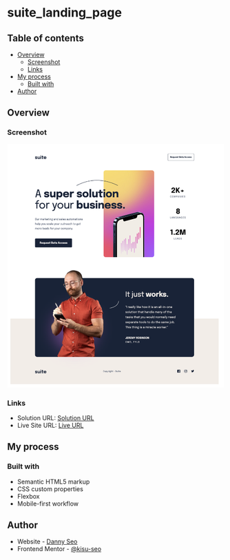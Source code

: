 # suite_landing_page

## Table of contents
 
 - [Overview](#overview)
   - [Screenshot](#screenshot)
   - [Links](#links)
 - [My process](#my-process)
   - [Built with](#built-with)
 - [Author](#author)
 
 ## Overview
 
 ### Screenshot
 
 ![Project Screenshot](./suite_landing_page_screenshot.png)
 
 ### Links
 
 - Solution URL: [Solution URL](https://github.com/kisu-seo/suite_landing_page)
 - Live Site URL: [Live URL](https://kisu-seo.github.io/suite_landing_page/)
 
 ## My process
 
 ### Built with
 
 - Semantic HTML5 markup
 - CSS custom properties
 - Flexbox
 - Mobile-first workflow
 
 ## Author
 
 - Website - [Danny Seo](https://github.com/kisu-seo)
 - Frontend Mentor - [@kisu-seo](https://www.frontendmentor.io/profile/kisu-seo)
